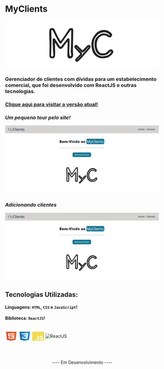 # MyClients

<div align="center">
  <img src="/src/img/logo.jpeg"/>
</div>

### Gerenciador de clientes com dívidas para um estabelecimento comercial, que foi desenvolvido com ReactJS e outras tecnologias.

### <a href="https://my-clients-kohl.vercel.app/">Clique aqui para visitar a versão atual!<a/>

### _Um pequeno tour pelo site!_
<img src="/src/img/inicial.gif"/>

### _Adicionando clientes_
<img src="/src/img/adicionando_cliente.gif"/>

<h2>Tecnologias Utilizadas:</h2>
 
 #### Linguagens: `HTML`, `CSS` e `JavaScript`!
 #### Biblioteca: `ReactJS`!
 
 <div style="display: inline_block"><br>
  <img align="center" alt="HTML" height="30" width="40" src="https://raw.githubusercontent.com/devicons/devicon/master/icons/html5/html5-original.svg">
  <img align="center" alt="CSS" height="30" width="40" src="https://raw.githubusercontent.com/devicons/devicon/master/icons/css3/css3-original.svg">
  <img align="center" alt="Js" height="30" width="40" src="https://raw.githubusercontent.com/devicons/devicon/master/icons/javascript/javascript-plain.svg">
  <img align="center" alt="ReactJS" height="30" width="40" src="https://cdn.jsdelivr.net/gh/devicons/devicon/icons/react/react-original.svg">
 </div>
 
 <br></br>
 
<div align="center">
  <p>---- Em Desenvolvimento ----</p>
</div>
